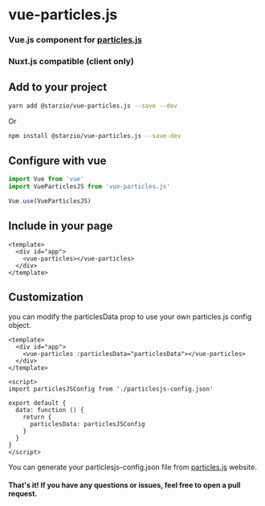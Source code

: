 # vue-particles.js
### Vue.js component for [particles.js](https://vincentgarreau.com/particles.js/)

### Nuxt.js compatible (client only)

## Add to your project
```bash
yarn add @starzio/vue-particles.js --save --dev
```
Or
```bash
npm install @starzio/vue-particles.js --save-dev
```

## Configure with vue
```javascript
import Vue from 'vue'
import VueParticlesJS from 'vue-particles.js'

Vue.use(VueParticlesJS)
```

## Include in your page
```vue
<template>
  <div id="app">
    <vue-particles></vue-particles>
  </div>
</template>
```


## Customization
you can modify the particlesData prop to use your own particles.js config object.
```vue
<template>
  <div id="app">
    <vue-particles :particlesData="particlesData"></vue-particles>
  </div>
</template>

<script>
import particlesJSConfig from './particlesjs-config.json'

export default {
  data: function () {
    return {
      particlesData: particlesJSConfig
    }
  }
}
</script>
```
You can generate your particlesjs-config.json file from [particles.js](https://vincentgarreau.com/particles.js/) website.

#### That's it! If you have any questions or issues, feel free to open a pull request.
